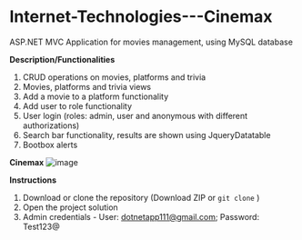 # Internet-Technologies---Cinemax
ASP.NET MVC Application for movies management, using MySQL database


**__Description/Functionalities__**
1. CRUD operations on movies, platforms and trivia
2. Movies, platforms and trivia views
3. Add a movie to a platform functionality
4. Add user to role functionality
5. User login (roles: admin, user and anonymous with different authorizations)
6. Search bar functionality, results are shown using JqueryDatatable
7. Bootbox alerts


**Cinemax**
![image](https://github.com/mihailspirkoski/Internet-Technologies---Cinemax/assets/74495955/c6461c5b-18ae-481c-80d3-ff65295db51f)


**__Instructions__**

1. Download or clone the repository (Download ZIP or `git clone` )
2. Open the project solution
4. Admin credentials - User: dotnetapp111@gmail.com; Password: Test123@








